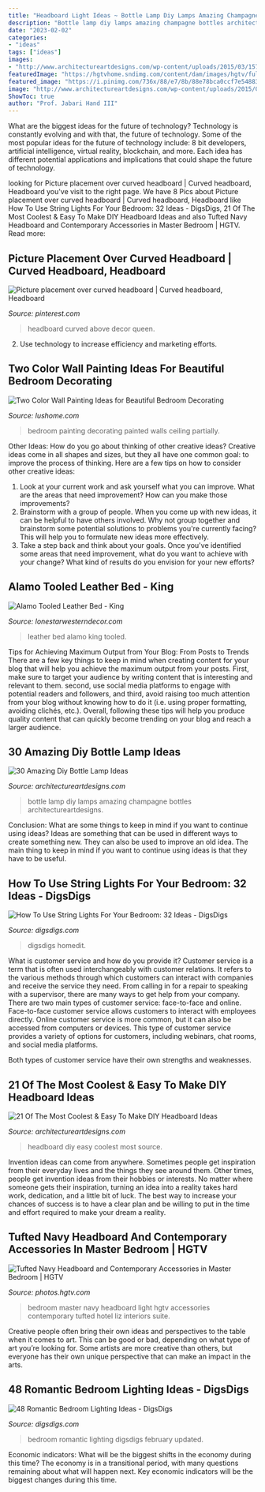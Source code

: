 ```yaml
---
title: "Headboard Light Ideas ~ Bottle Lamp Diy Lamps Amazing Champagne Bottles Architectureartdesigns"
description: "Bottle lamp diy lamps amazing champagne bottles architectureartdesigns"
date: "2023-02-02"
categories:
- "ideas"
tags: ["ideas"]
images:
- "http://www.architectureartdesigns.com/wp-content/uploads/2015/03/157-630x839.jpg"
featuredImage: "https://hgtvhome.sndimg.com/content/dam/images/hgtv/fullset/2015/6/11/0/Liz-Light-Interiors_Hotel-Chic-Master-Bedroom-Suite_2.jpg.rend.hgtvcom.616.411.suffix/1434055088326.jpeg"
featured_image: "https://i.pinimg.com/736x/88/e7/8b/88e78bca0ccf7e5488360b04a3cf4b5f--headboard-decor-queen-headboard.jpg"
image: "http://www.architectureartdesigns.com/wp-content/uploads/2015/03/157-630x839.jpg"
ShowToc: true
author: "Prof. Jabari Hand III"
---
```



What are the biggest ideas for the future of technology?
Technology is constantly evolving and with that, the future of technology. Some of the most popular ideas for the future of technology include: 8 bit developers, artificial intelligence, virtual reality, blockchain, and more. Each idea has different potential applications and implications that could shape the future of technology.

	

		
looking for Picture placement over curved headboard | Curved headboard, Headboard you've visit to the right page. We have 8 Pics about Picture placement over curved headboard | Curved headboard, Headboard like How To Use String Lights For Your Bedroom: 32 Ideas - DigsDigs, 21 Of The Most Coolest &amp; Easy To Make DIY Headboard Ideas and also Tufted Navy Headboard and Contemporary Accessories in Master Bedroom | HGTV. Read more:
		
    
## Picture Placement Over Curved Headboard | Curved Headboard, Headboard

<img loading=lazy src="https://i.pinimg.com/736x/88/e7/8b/88e78bca0ccf7e5488360b04a3cf4b5f--headboard-decor-queen-headboard.jpg" onerror="this.onerror=null;this.src='https://tse1.mm.bing.net/th?id=OIP.CqoChGS3whdEZgGPbpRdlgD6D6&amp;pid=15.1';" alt="Picture placement over curved headboard | Curved headboard, Headboard">

_Source: pinterest.com_

>headboard curved above decor queen. 

	

2. Use technology to increase efficiency and marketing efforts.

    
## Two Color Wall Painting Ideas For Beautiful Bedroom Decorating

<img loading=lazy src="https://www.lushome.com/wp-content/uploads/2016/06/partially-painted-walls-bedroom-decorating-ideas-4.jpg" onerror="this.onerror=null;this.src='https://tse1.mm.bing.net/th?id=OIP.2n-iRKypIHTh-xhHxjFPxQAAAA&amp;pid=15.1';" alt="Two Color Wall Painting Ideas for Beautiful Bedroom Decorating">

_Source: lushome.com_

>bedroom painting decorating painted walls ceiling partially. 

	

Other Ideas: How do you go about thinking of other creative ideas?
Creative ideas come in all shapes and sizes, but they all have one common goal: to improve the process of thinking. Here are a few tips on how to consider other creative ideas:
1. Look at your current work and ask yourself what you can improve. What are the areas that need improvement? How can you make those improvements?
2. Brainstorm with a group of people. When you come up with new ideas, it can be helpful to have others involved. Why not group together and brainstorm some potential solutions to problems you're currently facing? This will help you to formulate new ideas more effectively.
3. Take a step back and think about your goals. Once you've identified some areas that need improvement, what do you want to achieve with your change? What kind of results do you envision for your new efforts?

    
## Alamo Tooled Leather Bed - King

<img loading=lazy src="https://s.yimg.com/aah/yhst-74880200159874/alamo-tooled-leather-bed-king-9.jpg" onerror="this.onerror=null;this.src='https://tse3.mm.bing.net/th?id=OIP.u_9gRPqTgSB8thW6GCI9BQHaHa&amp;pid=15.1';" alt="Alamo Tooled Leather Bed - King">

_Source: lonestarwesterndecor.com_

>leather bed alamo king tooled. 

	

Tips for Achieving Maximum Output from Your Blog: From Posts to Trends
There are a few key things to keep in mind when creating content for your blog that will help you achieve the maximum output from your posts. First, make sure to target your audience by writing content that is interesting and relevant to them. second, use social media platforms to engage with potential readers and followers, and third, avoid raising too much attention from your blog without knowing how to do it (i.e. using proper formatting, avoiding clichés, etc.). Overall, following these tips will help you produce quality content that can quickly become trending on your blog and reach a larger audience.

    
## 30 Amazing Diy Bottle Lamp Ideas

<img loading=lazy src="http://www.architectureartdesigns.com/wp-content/uploads/2013/10/211.jpg" onerror="this.onerror=null;this.src='https://tse4.mm.bing.net/th?id=OIP.FftT8jtknYjcrkJXHfj7XAHaLH&amp;pid=15.1';" alt="30 Amazing Diy Bottle Lamp Ideas">

_Source: architectureartdesigns.com_

>bottle lamp diy lamps amazing champagne bottles architectureartdesigns. 

	

Conclusion: What are some things to keep in mind if you want to continue using ideas?
Ideas are something that can be used in different ways to create something new. They can also be used to improve an old idea. The main thing to keep in mind if you want to continue using ideas is that they have to be useful.

    
## How To Use String Lights For Your Bedroom: 32 Ideas - DigsDigs

<img loading=lazy src="https://www.digsdigs.com/photos/how-to-use-string-lights-for-your-bedroom-ideas-22.jpg" onerror="this.onerror=null;this.src='https://tse1.mm.bing.net/th?id=OIP.E7cWjjT4bb1aczfZkLU6BQHaJ7&amp;pid=15.1';" alt="How To Use String Lights For Your Bedroom: 32 Ideas - DigsDigs">

_Source: digsdigs.com_

>digsdigs homedit. 

	

What is customer service and how do you provide it?
Customer service is a term that is often used interchangeably with customer relations. It refers to the various methods through which customers can interact with companies and receive the service they need. From calling in for a repair to speaking with a supervisor, there are many ways to get help from your company.
There are two main types of customer service: face-to-face and online. Face-to-face customer service allows customers to interact with employees directly. Online customer service is more common, but it can also be accessed from computers or devices. This type of customer service provides a variety of options for customers, including webinars, chat rooms, and social media platforms.

Both types of customer service have their own strengths and weaknesses.

    
## 21 Of The Most Coolest &amp; Easy To Make DIY Headboard Ideas

<img loading=lazy src="http://www.architectureartdesigns.com/wp-content/uploads/2015/03/157-630x839.jpg" onerror="this.onerror=null;this.src='https://tse2.mm.bing.net/th?id=OIP.z4cn1KgnhjH4YBmHfxKtfAHaJ3&amp;pid=15.1';" alt="21 Of The Most Coolest &amp; Easy To Make DIY Headboard Ideas">

_Source: architectureartdesigns.com_

>headboard diy easy coolest most source. 

	

Invention ideas can come from anywhere. Sometimes people get inspiration from their everyday lives and the things they see around them. Other times, people get invention ideas from their hobbies or interests. No matter where someone gets their inspiration, turning an idea into a reality takes hard work, dedication, and a little bit of luck. The best way to increase your chances of success is to have a clear plan and be willing to put in the time and effort required to make your dream a reality.

    
## Tufted Navy Headboard And Contemporary Accessories In Master Bedroom | HGTV

<img loading=lazy src="https://hgtvhome.sndimg.com/content/dam/images/hgtv/fullset/2015/6/11/0/Liz-Light-Interiors_Hotel-Chic-Master-Bedroom-Suite_2.jpg.rend.hgtvcom.616.411.suffix/1434055088326.jpeg" onerror="this.onerror=null;this.src='https://tse1.mm.bing.net/th?id=OIP.rPkhm-8LDAICCmxJWbErgwHaE8&amp;pid=15.1';" alt="Tufted Navy Headboard and Contemporary Accessories in Master Bedroom | HGTV">

_Source: photos.hgtv.com_

>bedroom master navy headboard light hgtv accessories contemporary tufted hotel liz interiors suite. 

	

Creative people often bring their own ideas and perspectives to the table when it comes to art. This can be good or bad, depending on what type of art you’re looking for. Some artists are more creative than others, but everyone has their own unique perspective that can make an impact in the arts.

    
## 48 Romantic Bedroom Lighting Ideas - DigsDigs

<img loading=lazy src="http://www.digsdigs.com/photos/romantic-bedroom-lighting-ideas-42-554x362.jpg" onerror="this.onerror=null;this.src='https://tse4.mm.bing.net/th?id=OIP.MFn7CxchdTQxc71zCHNsUQHaE1&amp;pid=15.1';" alt="48 Romantic Bedroom Lighting Ideas - DigsDigs">

_Source: digsdigs.com_

>bedroom romantic lighting digsdigs february updated. 

	

Economic indicators: What will be the biggest shifts in the economy during this time?
The economy is in a transitional period, with many questions remaining about what will happen next. Key economic indicators will be the biggest changes during this time.

